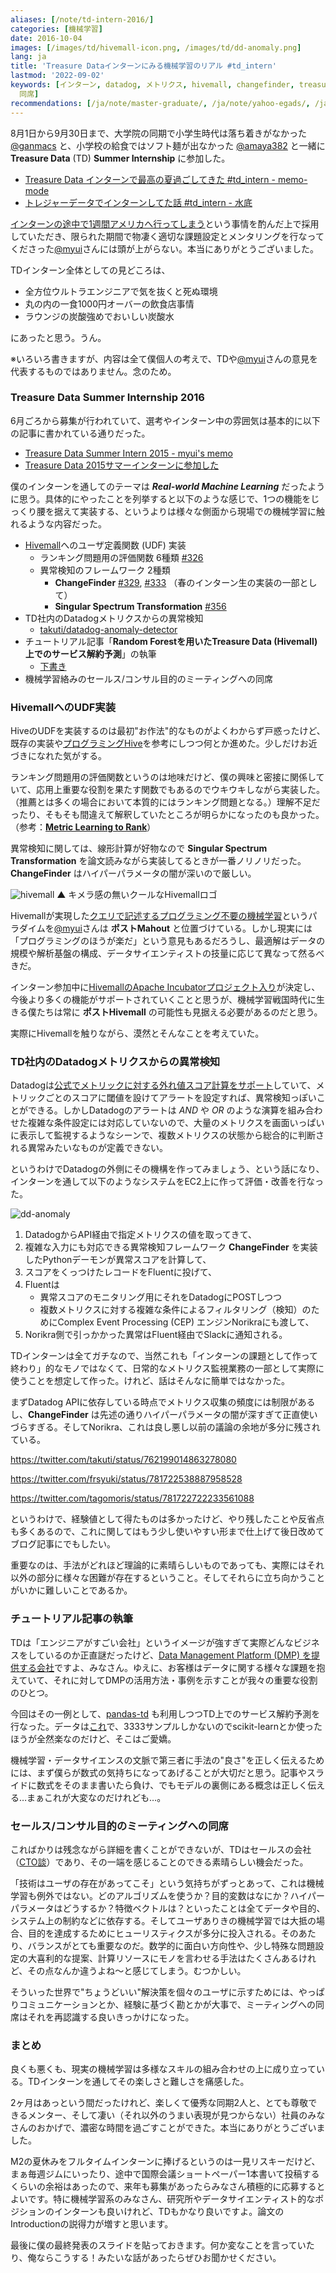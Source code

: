 ```yaml
---
aliases: [/note/td-intern-2016/]
categories: [機械学習]
date: 2016-10-04
images: [/images/td/hivemall-icon.png, /images/td/dd-anomaly.png]
lang: ja
title: 'Treasure Dataインターンにみる機械学習のリアル #td_intern'
lastmod: '2022-09-02'
keywords: [インターン, datadog, メトリクス, hivemall, changefinder, treasure, 異常検知, 機械学習, 実装,
  同席]
recommendations: [/ja/note/master-graduate/, /ja/note/yahoo-egads/, /ja/note/hello-librec/]
---
```


8月1日から9月30日まで、大学院の同期で小学生時代は落ち着きがなかった [@ganmacs](https://twitter.com/ganmacs) と、小学校の給食ではソフト麺が出なかった [@amaya382](https://twitter.com/amaya382) と一緒に **Treasure Data** (TD) **Summer Internship** に参加した。

- [Treasure Data インターンで最高の夏過ごしてきた  #td_intern - memo-mode](http://ganmacs.hatenablog.com/entry/2016/10/07/094427)
- [トレジャーデータでインターンしてた話 #td_intern - 水底](http://amaya382.hatenablog.jp/entry/2016/10/01/210752)

[インターンの途中で1週間アメリカへ行ってしまう](http://takuti.me/note/recsys-2016/)という事情を酌んだ上で採用していただき、限られた期間で物凄く適切な課題設定とメンタリングを行なってくださった[@myui](https://twitter.com/myui)さんには頭が上がらない。本当にありがとうございました。

TDインターン全体としての見どころは、

- 全方位ウルトラエンジニアで気を抜くと死ぬ環境
- 丸の内の一食1000円オーバーの飲食店事情
- ラウンジの炭酸強めでおいしい炭酸水

にあったと思う。うん。

※いろいろ書きますが、内容は全て僕個人の考えで、TDや[@myui](https://twitter.com/myui)さんの意見を代表するものではありません。念のため。

### Treasure Data Summer Internship 2016

6月ごろから募集が行われていて、選考やインターン中の雰囲気は基本的に以下の記事に書かれている通りだった。

- [Treasure Data Summer Intern 2015 - myui&#39;s memo](http://myui.hateblo.jp/entry/2015/10/06/Treasure_Data_Summer_Intern_2015)
- [Treasure Data 2015サマーインターンに参加した](http://qiita.com/NeokiStones/items/dde03c52623d4e657f46)

僕のインターンを通してのテーマは ***Real-world Machine Learning*** だったように思う。具体的にやったことを列挙すると以下のような感じで、1つの機能をじっくり腰を据えて実装する、というよりは様々な側面から現場での機械学習に触れるような内容だった。

- [Hivemall](https://github.com/myui/hivemall)へのユーザ定義関数 (UDF) 実装
	- ランキング問題用の評価関数 6種類 [#326](https://github.com/myui/hivemall/pull/326)
	- 異常検知のフレームワーク 2種類
		- **ChangeFinder** [#329](https://github.com/myui/hivemall/pull/329), [#333](https://github.com/myui/hivemall/pull/333) （春のインターン生の実装の一部として）
		- **Singular Spectrum Transformation** [#356](https://github.com/myui/hivemall/pull/356)
- TD社内のDatadogメトリクスからの異常検知
	- [takuti/datadog-anomaly-detector](https://github.com/takuti/datadog-anomaly-detector)
- チュートリアル記事「**Random Forestを用いたTreasure Data (Hivemall) 上でのサービス解約予測**」の執筆
	- [下書き](https://gist.github.com/takuti/08f06176bff97f8b957d9b52537b1aa4)
- 機械学習絡みのセールス/コンサル目的のミーティングへの同席

### HivemallへのUDF実装

HiveのUDFを実装するのは最初"お作法"的なものがよくわからず戸惑ったけど、既存の実装や[プログラミングHive](https://www.oreilly.co.jp/books/9784873116174/)を参考にしつつ何とか進めた。少しだけお近づきになれた気がする。

ランキング問題用の評価関数というのは地味だけど、僕の興味と密接に関係していて、応用上重要な役割を果たす関数でもあるのでウキウキしながら実装した。（推薦とは多くの場合において本質的にはランキング問題となる。）理解不足だったり、そもそも間違えて解釈していたところが明らかになったのも良かった。（参考：**[Metric Learning to Rank](https://bmcfee.github.io/papers/mlr.pdf)**）

異常検知に関しては、線形計算が好物なので **Singular Spectrum Transformation** を論文読みながら実装してるときが一番ノリノリだった。**ChangeFinder** はハイパーパラメータの闇が深いので厳しい。

![hivemall](/images/td/hivemall-icon.png)
▲ キメラ感の無いクールなHivemallロゴ

Hivemallが実現した[クエリで記述するプログラミング不要の機械学習](http://www.slideshare.net/myui/hivemall-hadoop-summit-2014-san-jose#7)というパラダイムを[@myui](https://twitter.com/myui)さんは **ポストMahout** と位置づけている。しかし現実には「プログラミングのほうが楽だ」という意見もあるだろうし、最適解はデータの規模や解析基盤の構成、データサイエンティストの技量に応じて異なって然るべきだ。

インターン参加中に[HivemallのApache Incubatorプロジェクト入り](http://itpro.nikkeibp.co.jp/atcl/column/15/061500148/100300084/)が決定し、今後より多くの機能がサポートされていくことと思うが、機械学習戦国時代に生きる僕たちは常に **ポストHivemall** の可能性も見据える必要があるのだと思う。

実際にHivemallを触りながら、漠然とそんなことを考えていた。

### TD社内のDatadogメトリクスからの異常検知

Datadogは[公式でメトリックに対する外れ値スコア計算をサポート](https://www.datadoghq.com/blog/introducing-outlier-detection-in-datadog/)していて、メトリックごとのスコアに閾値を設けてアラートを設定すれば、異常検知っぽいことができる。しかしDatadogのアラートは *AND* や *OR* のような演算を組み合わせた複雑な条件設定には対応していないので、大量のメトリクスを画面いっぱいに表示して監視するようなシーンで、複数メトリクスの状態から総合的に判断される異常みたいなものが定義できない。

というわけでDatadogの外側にその機構を作ってみましょう、という話になり、インターンを通して以下のようなシステムをEC2上に作って評価・改善を行なった。

![dd-anomaly](/images/td/dd-anomaly.png)

1. DatadogからAPI経由で指定メトリクスの値を取ってきて、
2. 複雑な入力にも対応できる異常検知フレームワーク **ChangeFinder** を実装したPythonデーモンが異常スコアを計算して、
3. スコアをくっつけたレコードをFluentに投げて、
4. Fluentは
	- 異常スコアのモニタリング用にそれをDatadogにPOSTしつつ
	- 複数メトリクスに対する複雑な条件によるフィルタリング（検知）のためにComplex Event Processing (CEP) エンジンNorikraにも渡して、
5. Norikra側で引っかかった異常はFluent経由でSlackに通知される。

TDインターンは全てガチなので、当然これも「インターンの課題として作って終わり」的なモノではなくて、日常的なメトリクス監視業務の一部として実際に使うことを想定して作った。けれど、話はそんなに簡単ではなかった。

まずDatadog APIに依存している時点でメトリクス収集の頻度には制限があるし、**ChangeFinder** は先述の通りハイパーパラメータの闇が深すぎて正直使いづらすぎる。そしてNorikra、これは良し悪し以前の議論の余地が多分に残されている。

https://twitter.com/takuti/status/762199014863278080

https://twitter.com/frsyuki/status/781722538887958528

https://twitter.com/tagomoris/status/781722722233561088

というわけで、経験値として得たものは多かったけど、やり残したことや反省点も多くあるので、これに関してはもう少し使いやすい形まで仕上げて後日改めてブログ記事にでもしたい。

重要なのは、手法がどれほど理論的に素晴らしいものであっても、実際にはそれ以外の部分に様々な困難が存在するということ。そしてそれらに立ち向かうことがいかに難しいことであるか。

### チュートリアル記事の執筆

TDは「エンジニアがすごい会社」というイメージが強すぎて実際どんなビジネスをしているのか正直謎だったけど、[Data Management Platform (DMP) を提供する会社](https://www.treasuredata.com/jp/service)ですよ、みなさん。ゆえに、お客様はデータに関する様々な課題を抱えていて、それに対してDMPの活用方法・事例を示すことが我々の重要な役割のひとつ。

今回はその一例として、[pandas-td](https://github.com/treasure-data/pandas-td) も利用しつつTD上でのサービス解約予測を行なった。データは[これ](http://www.dataminingconsultant.com/DKD.htm)で、3333サンプルしかないのでscikit-learnとか使ったほうが全然楽なのだけど、そこはご愛嬌。

機械学習・データサイエンスの文脈で第三者に手法の"良さ"を正しく伝えるためには、まず僕らが数式の気持ちになってあげることが大切だと思う。記事やスライドに数式をそのまま書いたら負け、でもモデルの裏側にある概念は正しく伝える…まぁこれが大変なのだけれども…。

### セールス/コンサル目的のミーティングへの同席

こればかりは残念ながら詳細を書くことができないが、TDはセールスの会社（[CTO談](http://tenshoku.mynavi.jp/it-engineer/knowhow/naoya_sushi/12)）であり、その一端を感じることのできる素晴らしい機会だった。

「技術はユーザの存在があってこそ」という気持ちがずっとあって、これは機械学習も例外ではない。どのアルゴリズムを使うか？目的変数はなにか？ハイパーパラメータはどうするか？特徴ベクトルは？といったことは全てデータや目的、システム上の制約などに依存する。そしてユーザありきの機械学習では大抵の場合、目的を達成するためにヒューリスティクスが多分に投入される。そのあたり、バランスがとても重要なのだ。数学的に面白い方向性や、少し特殊な問題設定の大喜利的な提案、計算リソースにモノを言わせる手法はたくさんあるけれど、その点なんか違うよね〜と感じてしまう。むつかしい。

そういった世界で"ちょうどいい"解決策を個々のユーザに示すためには、やっぱりコミュニケーションとか、経験に基づく勘とかが大事で、ミーティングへの同席はそれを再認識する良いきっかけになった。

### まとめ

良くも悪くも、現実の機械学習は多様なスキルの組み合わせの上に成り立っている。TDインターンを通してその楽しさと難しさを痛感した。

2ヶ月はあっという間だったけれど、楽しくて優秀な同期2人と、とても尊敬できるメンター、そして凄い（それ以外のうまい表現が見つからない）社員のみなさんのおかげで、濃密な時間を過ごすことができた。本当にありがとうございました。

M2の夏休みをフルタイムインターンに捧げるというのは一見リスキーだけど、まぁ毎週ジムにいったり、途中で国際会議ショートペーパー1本書いて投稿するくらいの余裕はあったので、来年も募集があったらみなさん積極的に応募するとよいです。特に機械学習系のみなさん、研究所やデータサイエンティスト的なポジションのインターンも良いけれど、TDもかなり良いですよ。論文のIntroductionの説得力が増すと思います。

最後に僕の最終発表のスライドを貼っておきます。何か変なことを言っていたり、俺ならこうする！みたいな話があったらぜひお聞かせください。

<script async class="speakerdeck-embed" data-id="60d7198f9d5048b6bb1187830c0357b2" data-ratio="1.33333333333333" src="//speakerdeck.com/assets/embed.js"></script>